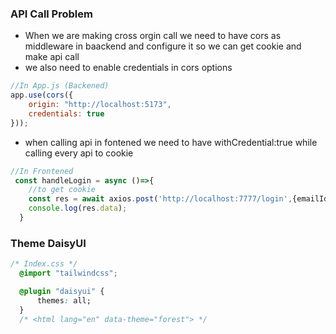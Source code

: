 ### API Call Problem
- When we are making cross orgin call we need to have cors as middleware in baackend and configure it so we can get cookie and make api call
- we also need to enable credentials in cors options
``` js
//In App.js (Backened)
app.use(cors({
    origin: "http://localhost:5173",
    credentials: true
}));
```
- when calling api in fontened we need to have withCredential:true while calling every api to cookie
``` js
//In Frontened
 const handleLogin = async ()=>{
    //to get cookie
    const res = await axios.post('http://localhost:7777/login',{emailId,password},{withCredentials:true});
    console.log(res.data);
  }
```
### Theme DaisyUI
``` css
/* Index.css */
  @import "tailwindcss";

  @plugin "daisyui" {
      themes: all;
  }
  /* <html lang="en" data-theme="forest"> */
```
